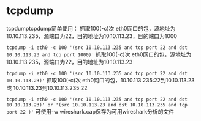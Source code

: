 # tcpdump



tcpdumptcpdump简单使用：
抓取100(-c)次 eth0网口的包，源地址为10.10.113.235，源端口为22，目的地址为10.10.113.23，目的端口为1000

`tcpdump -i eth0 -c 100 '(src 10.10.113.235 and tcp port 22 and dst 10.10.113.23 and tcp port 1000)'`
抓取100(-c)次 eth0网口的包，源地址为10.10.113.235，源端口为22，目的地址为10.10.113.23

`tcpdump -i eth0 -c 100 '(src 10.10.113.235 and tcp port 22 and dst 10.10.113.23)'`
抓取100(-c)次 eth0网口的包，10.10.113.235:22到10.10.113.23 或 10.10.113.23到10.10.113.235:22

`tcpdump -i eth0 -c 100 '(src 10.10.113.235 and tcp port 22 and dst 10.10.113.23)' or '(src 10.10.113.23 and dst 10.10.113.235 and tcp port 22 )'`
可使用-w wireshark.cap保存为可用wireshark分析的文件